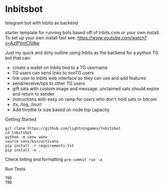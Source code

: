 # lnbitsbot
telegram bot with lnbits as backend


starter template for running bots based off of lnbits.com or your own install.
To set up your own install fast see: https://www.youtube.com/watch?v=AzIPVmCIVAw

Just my quick and dirty outline using lnbits as the backend for a python TG bot
that can:

- create a wallet on lnbits tied to a TG username
- TG users can send links to nonTG users
- link user to lnbits web interface so they can use and add features
- send/receive/tips to other TG users
- gift sats with custom image and message. unclaimed sats should expire and return to sender
- instructions with easy on ramp for users who don't hold sats or bitcoin
- /tx, /log, /lnurl
- Add throttle tx size based on node top capacity

Getting Started

```
git clone https://github.com/lightningames/lnbitsbot
cd lnbitsbot
python -m venv venv
source venv/bin/activate
pip install -r requirements.txt
pip install -e .
```

Check linting and formatting
`pre-commit run -a`

Run Tests

```
TBD
TBD
```
